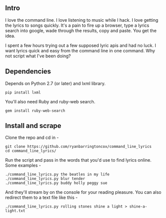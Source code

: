 ## Intro

I love the command line.  I love listening to music while I hack.  I love getting the lyrics to songs quickly.  It's a pain to fire up a browser, type a lyrics search into google, wade through the results, copy and paste.  You get the idea.

I spent a few hours trying out a few supposed lyric apis and had no luck.  I want lyrics quick and easy from the command line in one command.  Why not script what I've been doing?

## Dependencies

Depends on Python 2.7 (or later) and lxml library.

    pip install lxml

You'll also need Ruby and ruby-web search.

    gem install ruby-web-search

## Install and scrape 

Clone the repo and cd in -

    git clone https://github.com/ryanbarringtoncox/command_line_lyrics
    cd command_line_lyrics/

Run the script and pass in the words that you'd use to find lyrics online.  Some examples -

    ./command_line_lyrics.py the beatles in my life 
    ./command_line_lyrics.py blur tender
    ./command_line_lyrics.py buddy holly peggy sue 

And they'll stream by on the console for your reading pleasure.  You can also redirect them to a text file like this -

    ./command_line_lyrics.py rolling stones shine a light > shine-a-light.txt

